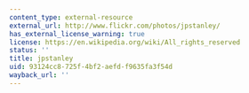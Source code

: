 ```yaml
---
content_type: external-resource
external_url: http://www.flickr.com/photos/jpstanley/
has_external_license_warning: true
license: https://en.wikipedia.org/wiki/All_rights_reserved
status: ''
title: jpstanley
uid: 93124cc8-725f-4bf2-aefd-f9635fa3f54d
wayback_url: ''
---
```

